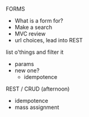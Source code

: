 FORMS
- What is a form for?
- Make a search
- MVC review
- url choices, lead into REST

list o'things and filter it
- params
- new one?
  - idempotence


REST / CRUD (afternoon)
- idempotence
- mass assignment

